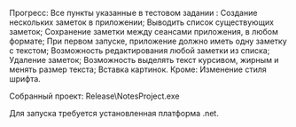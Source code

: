 Прогресс:
  Все пункты указанные в тестовом задании :
    Создание нескольких заметок в приложении;
    Выводить список существующих заметок;
    Сохранение заметки между сеансами приложения, в любом формате; 
    При первом запуске, приложение должно иметь одну заметку с текстом;
    Возможность редактирования любой заметки из списка;
    Удаление заметок;
    Возможность выделять текст курсивом, жирным и менять размер текста;
    Вставка картинок.
  Кроме:
    Изменение стиля шрифта.
    
Собранный проект: Release\NotesProject.exe

Для запуска требуется установленная платформа .net.
